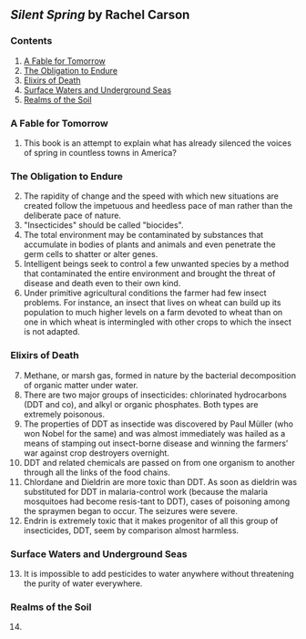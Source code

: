 ## _Silent Spring_ by Rachel Carson

### Contents

1. [A Fable for Tomorrow](#a-fable-for-tomorrow)
2. [The Obligation to Endure](#the-obligation-to-endure)
3. [Elixirs of Death](#elixirs-of-death)
4. [Surface Waters and Underground Seas](#surface-waters-and-underground-seas)
5. [Realms of the Soil](#realms-of-the-soil)

### A Fable for Tomorrow

1. This book is an attempt to explain what has already silenced the voices of spring in countless towns in America?

### The Obligation to Endure

2. The rapidity of change and the speed with which new situations are created follow the impetuous and heedless pace of man rather than the deliberate pace of nature.
3. "Insecticides" should be called "biocides".
4. The total environment may be contaminated by substances that accumulate in bodies of plants and animals and even penetrate the germ cells to shatter or alter genes.
5. Intelligent beings seek to control a few unwanted species by a method that contaminated the entire environment and brought the threat of disease and death even to their own kind.
6. Under primitive agricultural conditions the farmer had few insect problems. For instance, an insect that lives on wheat can build up its population to much higher levels on a farm devoted to wheat than on one in which wheat is intermingled with other crops to which the insect is not adapted.

### Elixirs of Death

7. Methane, or marsh gas, formed in nature by the bacterial decomposition of organic matter under water.
8. There are two major groups of insecticides: chlorinated hydrocarbons (DDT and co), and alkyl or organic phosphates. Both types are extremely poisonous.
9. The properties of DDT as insectide was discovered by Paul Müller (who won Nobel for the same) and was almost immediately was hailed as a means of stamping out insect-borne disease and winning the farmers’ war against crop destroyers overnight.
10. DDT and related chemicals are passed on from one organism to another through all the links of the food chains.
11. Chlordane and Dieldrin are more toxic than DDT. As soon as dieldrin was substituted for DDT in malaria-control work (because the malaria mosquitoes had become resis-tant to DDT), cases of poisoning among the spraymen began to occur. The seizures were severe.
12. Endrin is extremely toxic that it makes progenitor of all this group of insecticides, DDT, seem by comparison almost harmless.

### Surface Waters and Underground Seas

13. It is impossible to add pesticides to water anywhere without threatening the purity of water everywhere.

### Realms of the Soil

14. 
